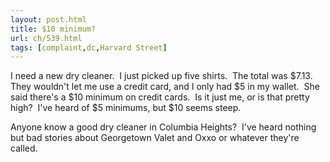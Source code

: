```yaml
---
layout: post.html
title: $10 minimum?
url: ch/539.html
tags: [complaint,dc,Harvard Street]
---
```

I need a new dry cleaner.  I just picked up five shirts.  The total was $7.13.   They wouldn't let me use a credit card, and I only had $5 in my wallet.  She said there's a $10 minimum on credit cards.  Is it just me, or is that pretty high?  I've heard of $5 minimums, but $10 seems steep.

Anyone know a good dry cleaner in Columbia Heights?  I've heard nothing but bad stories about Georgetown Valet and Oxxo or whatever they're called.
